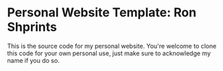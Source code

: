 # Personal Website Template: Ron Shprints
This is the source code for my personal website. You're welcome to clone this code for your own personal use, just make sure to acknowledge my name if you do so.
